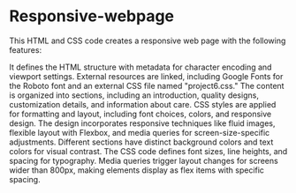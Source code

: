 # Responsive-webpage
This HTML and CSS code creates a responsive web page with the following features:

It defines the HTML structure with metadata for character encoding and viewport settings.
External resources are linked, including Google Fonts for the Roboto font and an external CSS file named "project6.css."
The content is organized into sections, including an introduction, quality designs, customization details, and information about care.
CSS styles are applied for formatting and layout, including font choices, colors, and responsive design.
The design incorporates responsive techniques like fluid images, flexible layout with Flexbox, and media queries for screen-size-specific adjustments.
Different sections have distinct background colors and text colors for visual contrast.
The CSS code defines font sizes, line heights, and spacing for typography.
Media queries trigger layout changes for screens wider than 800px, making elements display as flex items with specific spacing.
